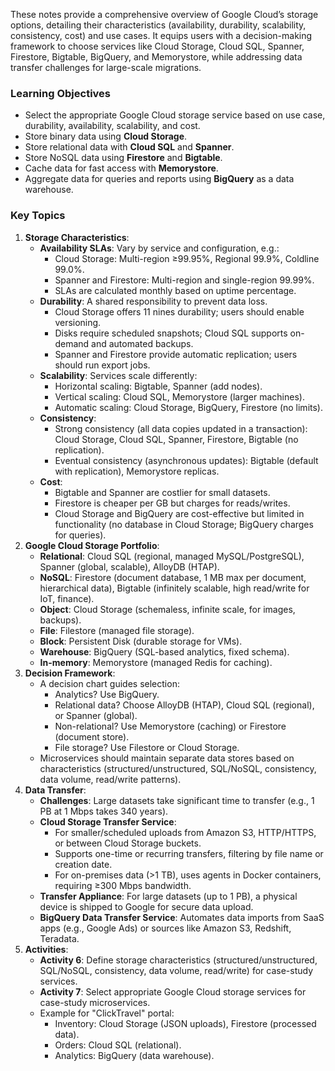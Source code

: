 
These notes provide a comprehensive overview of Google Cloud’s storage options, detailing their characteristics (availability, durability, scalability, consistency, cost) and use cases. It equips users with a decision-making framework to choose services like Cloud Storage, Cloud SQL, Spanner, Firestore, Bigtable, BigQuery, and Memorystore, while addressing data transfer challenges for large-scale migrations.
### Learning Objectives

- Select the appropriate Google Cloud storage service based on use case, durability, availability, scalability, and cost.
- Store binary data using **Cloud Storage**.
- Store relational data with **Cloud SQL** and **Spanner**.
- Store NoSQL data using **Firestore** and **Bigtable**.
- Cache data for fast access with **Memorystore**.
- Aggregate data for queries and reports using **BigQuery** as a data warehouse.

### Key Topics

1. **Storage Characteristics**:
    - **Availability SLAs**: Vary by service and configuration, e.g.:
        - Cloud Storage: Multi-region ≥99.95%, Regional 99.9%, Coldline 99.0%.
        - Spanner and Firestore: Multi-region and single-region 99.99%.
        - SLAs are calculated monthly based on uptime percentage.
    - **Durability**: A shared responsibility to prevent data loss.
        - Cloud Storage offers 11 nines durability; users should enable versioning.
        - Disks require scheduled snapshots; Cloud SQL supports on-demand and automated backups.
        - Spanner and Firestore provide automatic replication; users should run export jobs.
    - **Scalability**: Services scale differently:
        - Horizontal scaling: Bigtable, Spanner (add nodes).
        - Vertical scaling: Cloud SQL, Memorystore (larger machines).
        - Automatic scaling: Cloud Storage, BigQuery, Firestore (no limits).
    - **Consistency**:
        - Strong consistency (all data copies updated in a transaction): Cloud Storage, Cloud SQL, Spanner, Firestore, Bigtable (no replication).
        - Eventual consistency (asynchronous updates): Bigtable (default with replication), Memorystore replicas.
    - **Cost**:
        - Bigtable and Spanner are costlier for small datasets.
        - Firestore is cheaper per GB but charges for reads/writes.
        - Cloud Storage and BigQuery are cost-effective but limited in functionality (no database in Cloud Storage; BigQuery charges for queries).
2. **Google Cloud Storage Portfolio**:
    - **Relational**: Cloud SQL (regional, managed MySQL/PostgreSQL), Spanner (global, scalable), AlloyDB (HTAP).
    - **NoSQL**: Firestore (document database, 1 MB max per document, hierarchical data), Bigtable (infinitely scalable, high read/write for IoT, finance).
    - **Object**: Cloud Storage (schemaless, infinite scale, for images, backups).
    - **File**: Filestore (managed file storage).
    - **Block**: Persistent Disk (durable storage for VMs).
    - **Warehouse**: BigQuery (SQL-based analytics, fixed schema).
    - **In-memory**: Memorystore (managed Redis for caching).
3. **Decision Framework**:
    - A decision chart guides selection:
        - Analytics? Use BigQuery.
        - Relational data? Choose AlloyDB (HTAP), Cloud SQL (regional), or Spanner (global).
        - Non-relational? Use Memorystore (caching) or Firestore (document store).
        - File storage? Use Filestore or Cloud Storage.
    - Microservices should maintain separate data stores based on characteristics (structured/unstructured, SQL/NoSQL, consistency, data volume, read/write patterns).
4. **Data Transfer**:
    - **Challenges**: Large datasets take significant time to transfer (e.g., 1 PB at 1 Mbps takes 340 years).
    - **Cloud Storage Transfer Service**:
        - For smaller/scheduled uploads from Amazon S3, HTTP/HTTPS, or between Cloud Storage buckets.
        - Supports one-time or recurring transfers, filtering by file name or creation date.
        - For on-premises data (>1 TB), uses agents in Docker containers, requiring ≥300 Mbps bandwidth.
    - **Transfer Appliance**: For large datasets (up to 1 PB), a physical device is shipped to Google for secure data upload.
    - **BigQuery Data Transfer Service**: Automates data imports from SaaS apps (e.g., Google Ads) or sources like Amazon S3, Redshift, Teradata.
5. **Activities**:
    - **Activity 6**: Define storage characteristics (structured/unstructured, SQL/NoSQL, consistency, data volume, read/write) for case-study services.
    - **Activity 7**: Select appropriate Google Cloud storage services for case-study microservices.
    - Example for "ClickTravel" portal:
        - Inventory: Cloud Storage (JSON uploads), Firestore (processed data).
        - Orders: Cloud SQL (relational).
        - Analytics: BigQuery (data warehouse).
